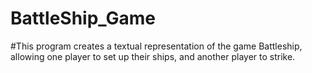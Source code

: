 # BattleShip_Game
#This program creates a textual representation of the game Battleship, allowing one player to set up their ships, and another player to strike.
